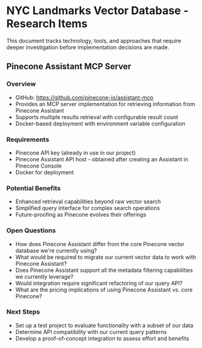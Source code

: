 # NYC Landmarks Vector Database - Research Items

This document tracks technology, tools, and approaches that require deeper investigation
before implementation decisions are made.

## Pinecone Assistant MCP Server

### Overview

- GitHub: https://github.com/pinecone-io/assistant-mcp
- Provides an MCP server implementation for retrieving information from Pinecone
  Assistant
- Supports multiple results retrieval with configurable result count
- Docker-based deployment with environment variable configuration

### Requirements

- Pinecone API key (already in use in our project)
- Pinecone Assistant API host - obtained after creating an Assistant in Pinecone Console
- Docker for deployment

### Potential Benefits

- Enhanced retrieval capabilities beyond raw vector search
- Simplified query interface for complex search operations
- Future-proofing as Pinecone evolves their offerings

### Open Questions

- How does Pinecone Assistant differ from the core Pinecone vector database we're
  currently using?
- What would be required to migrate our current vector data to work with Pinecone
  Assistant?
- Does Pinecone Assistant support all the metadata filtering capabilities we currently
  leverage?
- Would integration require significant refactoring of our query API?
- What are the pricing implications of using Pinecone Assistant vs. core Pinecone?

### Next Steps

- Set up a test project to evaluate functionality with a subset of our data
- Determine API compatibility with our current query patterns
- Develop a proof-of-concept integration to assess effort and benefits
